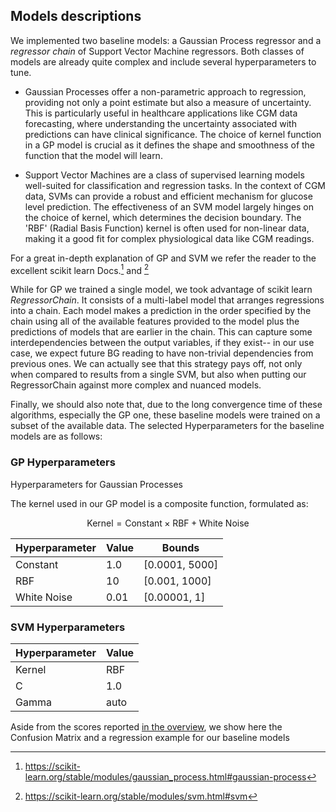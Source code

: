 ## Models descriptions

We implemented two baseline models: a Gaussian Process regressor and a *regressor chain* of Support Vector Machine regressors.
Both classes of models are already quite complex and include several hyperparameters to tune. 

- Gaussian Processes offer a non-parametric approach to regression, providing not only a point estimate but also a measure of uncertainty. This is particularly useful in healthcare applications like CGM data forecasting, where understanding the uncertainty associated with predictions can have clinical significance. The choice of kernel function in a GP model is crucial as it defines the shape and smoothness of the function that the model will learn.

- Support Vector Machines are a class of supervised learning models well-suited for classification and regression tasks. In the context of CGM data, SVMs can provide a robust and efficient mechanism for glucose level prediction. The effectiveness of an SVM model largely hinges on the choice of kernel, which determines the decision boundary. The 'RBF' (Radial Basis Function) kernel is often used for non-linear data, making it a good fit for complex physiological data like CGM readings.

For a great in-depth explanation of GP and SVM we refer the reader to the excellent scikit learn Docs.[^1] and [^2]

While for GP we trained a single model, we took advantage of scikit learn *RegressorChain*. It consists of a multi-label model that arranges regressions into a chain.
Each model makes a prediction in the order specified by the chain using all of the available features provided to the model plus the predictions of models that are earlier in the chain. This can capture some interdependencies between the output variables, if they exist-- in our use case, we expect future BG reading to have non-trivial dependencies from previous ones. We can actually see that this strategy pays off, not only when compared to results from a single SVM, but also when putting our RegressorChain against more complex and nuanced models.

Finally, we should also note that, due to the long convergence time of these algorithms, especially the GP one, these baseline models were trained on a subset of the available data. The selected Hyperparameters for the baseline models are as follows:

### GP Hyperparameters

Hyperparameters for Gaussian Processes

The kernel used in our GP model is a composite function, formulated as:

$$ 
\text{Kernel}=\text{Constant}×\text{RBF}+\text{White Noise} 
$$

| Hyperparameter       | Value      | Bounds          |
|----------------------|------------|-----------------|
| Constant             | 1.0        | [0.0001, 5000]  |
| RBF                  | 10         | [0.001, 1000]   |
| White Noise          | 0.01       | [0.00001, 1]    |

### SVM Hyperparameters

| Hyperparameter | Value |
|----------------|-------|
| Kernel         | RBF   |
| C              | 1.0   |
| Gamma          | auto  |

Aside from the scores reported [in the overview](https://francesco-vaselli.github.io/GlucoseGuard/overview1/), we show here the Confusion Matrix and a regression example for our baseline models

[^1]: https://scikit-learn.org/stable/modules/gaussian_process.html#gaussian-process 
[^2]: https://scikit-learn.org/stable/modules/svm.html#svm